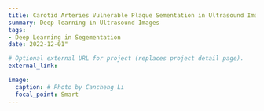 ```yaml
---
title: Carotid Arteries Vulnerable Plaque Sementation in Ultrasound Images
summary: Deep learning in Ultrasound Images
tags:
- Deep Learning in Segementation
date: 2022-12-01"

# Optional external URL for project (replaces project detail page).
external_link: 

image:
  caption: # Photo by Cancheng Li
  focal_point: Smart
---
```

